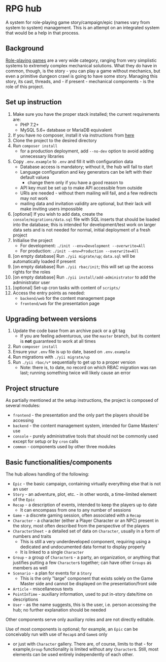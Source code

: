 # RPG hub

A system for role-playing game story/campaign/epic (names vary from system to system) management. This is an attempt on
an integrated system that would be a help in that process.

## Background

[Role-playing games](https://en.wikipedia.org/wiki/Role-playing_game) are a very wide category, ranging from very
simplistic systems to extremely complex mechanical solutions. What they do have in common, though, is the story - you
can play a game without mechanics, but even a primitive dungeon crawl is going to have some story. Managing this story,
its cast, threads, and - if present - mechanical components - is the role of this project.

## Set up instruction

1. Make sure you have the proper stack installed; the current requirements are:
    * PHP 7.2+
    * MySQL 5.6+ database or MariaDB equivalent
1. If you have no composer, install it via instructions from [here](https://getcomposer.org/download/)
1. Clone the project to the desired directory
1. Run `composer install`
    * for a production deployment, add `--no-dev` option to avoid adding unnecessary libraries
1. Copy `.env.example` to `.env` and fill it with configuration data
    * Database access is mandatory; without it, the hub will fail to start
    * Language configuration and key generators can be left with their default valuea
        * change them only if you have a good reason to
    * API key must be set up to make API accessible from outside
    * URIs are needed - without them mailing will fail, and a few redirects may not work
    * mailing data and invitation validity are optional, but their lack will make inviting users impossible
1. [optional] If you wish to add data, create the `console/migrations/data.sql` file with SQL inserts that should be
   loaded into the database; this is intended for development/test work on larger data sets and is not needed for
   normal, initial deployment of a fresh project
1. Initialise the project
    * For development: `./init --env=Development --overwrite=All`
    * For production: `./init --env=Production --overwrite=All`
1. [on empty database] Run `./yii migrate/up`; `data.sql` will be automatically loaded if present
1. [on empty database] Run `./yii rbac/init`; this will set up the access rights for the roles
1. [on empty database] Run `./yii install/add-administrator` to add the administrator user
1. [optional] Set-up cron tasks with content of `scripts/`
1. Access the entry points as needed:
    * `backend/web` for the content management page
    * `frontend/web` for the presentation page

## Upgrading between versions

1. Update the code base from an archive pack or a git tag
    * If you are feeling adventurous, use the `master` branch, but its content is **not** guaranteed to work at all
      times
1. Run `composer install`
1. Ensure your `.env` file is up to date, based on `.env.example`
1. Run migrations with `./yii migrate/up`
1. Run `./yii rbac/v*` sequentially to get up to a proper version
    * Note: there is, to date, no record on which RBAC migration was ran last; running something twice will likely cause
      an error

## Project structure

As partially mentioned at the setup instructions, the project is composed of several modules:

* `frontend` - the presentation and the only part the players should be accessing
* `backend` - the content management system, intended for Game Masters' use
* `console` - purely administrative tools that should not be commonly used except for setup or by `cron` calls
* `common` - components used by other three modules

## Basic functionalities/components

The hub allows handling of the following:

* `Epic` - the basic campaign, containing virtually everything else that is not an user
* `Story` - an adventure, plot, etc. - in other words, a time-limited element of the `Epic`
* `Recap` - a description of events, intended to keep the players up to date
    * It can encompass from one to any number of sessions
* `Game` - a discrete gaming session, often associated with a `Recap`
* `Character` - a character (either a Player Character or an NPC) present in the story, most often described from the
  perspective of the players
* `CharacterSheet` - a detailed set of data on `Character`, usually in a form of numbers and traits
    * This is still a very underdeveloped component, requiring using a dedicated and undocumented data format to display
      properly
    * It is linked to a single `Character`
* `Group` - a group of `Character`s - a party, an organization, or anything that justifies putting a few `Character`s
  together; can have other `Groups` as members as well
* `Scenario` - a plan for events for a `Story`
    * This is the only "large" component that exists solely on the Game Master side and cannot be displayed on the
      presentation/front side
* `Article` - miscellaneous texts
* `PointInTime` - auxiliary information, used to put in-story date/time on descriptions
* `User` - as the name suggests, this is the user, i.e. person accessing the hub; no further explanation should be
  needed

Other components serve only auxiliary roles and are not directly editable.

Use of most components is optional; for example, an `Epic` can be conceivably run with use of `Recap`s and `Game`s only
- or just with `Character` gallery. There are, of course, limits to that - for example,`Group` functionality is limited
without any `Character`s. Still, most elements can be used entirely independently of each other.